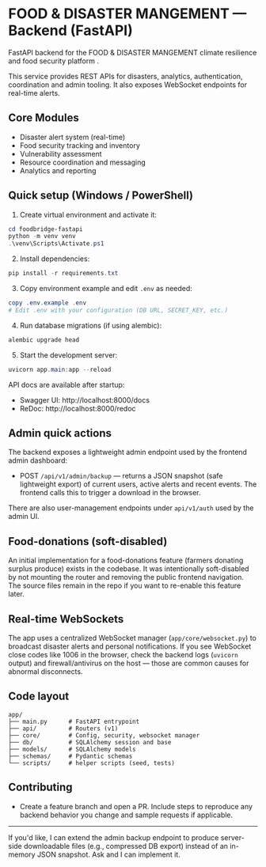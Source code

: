 
# FOOD & DISASTER MANGEMENT — Backend (FastAPI)

FastAPI backend for the FOOD & DISASTER MANGEMENT climate resilience and food security platform .

This service provides REST APIs for disasters, analytics, authentication, coordination and admin tooling. It also exposes WebSocket endpoints for real-time alerts.

## Core Modules

- Disaster alert system (real-time)
- Food security tracking and inventory
- Vulnerability assessment
- Resource coordination and messaging
- Analytics and reporting

## Quick setup (Windows / PowerShell)
1. Create virtual environment and activate it:

```powershell
cd foodbridge-fastapi
python -m venv venv
.\venv\Scripts\Activate.ps1
```

2. Install dependencies:

```powershell
pip install -r requirements.txt
```

3. Copy environment example and edit `.env` as needed:

```powershell
copy .env.example .env
# Edit .env with your configuration (DB URL, SECRET_KEY, etc.)
```

4. Run database migrations (if using alembic):

```powershell
alembic upgrade head
```

5. Start the development server:

```powershell
uvicorn app.main:app --reload
```

API docs are available after startup:

- Swagger UI: http://localhost:8000/docs
- ReDoc: http://localhost:8000/redoc

## Admin quick actions
The backend exposes a lightweight admin endpoint used by the frontend admin dashboard:

- POST `/api/v1/admin/backup` — returns a JSON snapshot (safe lightweight export) of current users, active alerts and recent events. The frontend calls this to trigger a download in the browser.

There are also user-management endpoints under `api/v1/auth` used by the admin UI.

## Food-donations (soft-disabled)
An initial implementation for a food-donations feature (farmers donating surplus produce) exists in the codebase. It was intentionally soft-disabled by not mounting the router and removing the public frontend navigation. The source files remain in the repo if you want to re-enable this feature later.

## Real-time WebSockets
The app uses a centralized WebSocket manager (`app/core/websocket.py`) to broadcast disaster alerts and personal notifications. If you see WebSocket close codes like 1006 in the browser, check the backend logs (`uvicorn` output) and firewall/antivirus on the host — those are common causes for abnormal disconnects.

## Code layout

```
app/
├── main.py      # FastAPI entrypoint
├── api/         # Routers (v1)
├── core/        # Config, security, websocket manager
├── db/          # SQLAlchemy session and base
├── models/      # SQLAlchemy models
├── schemas/     # Pydantic schemas
└── scripts/     # helper scripts (seed, tests)
```

## Contributing
- Create a feature branch and open a PR. Include steps to reproduce any backend behavior you change and sample requests if applicable.

---
If you'd like, I can extend the admin backup endpoint to produce server-side downloadable files (e.g., compressed DB export) instead of an in-memory JSON snapshot. Ask and I can implement it.

